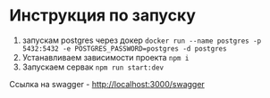 # Инструкция по запуску

1. запускам postgres через докер
   `docker run --name postgres -p 5432:5432 -e POSTGRES_PASSWORD=postgres -d postgres`
2. Устанавливаем зависимости проекта
   `npm i`
3. Запускаем сервак
   `npm run start:dev`

Ссылка на swagger - <http://localhost:3000/swagger>